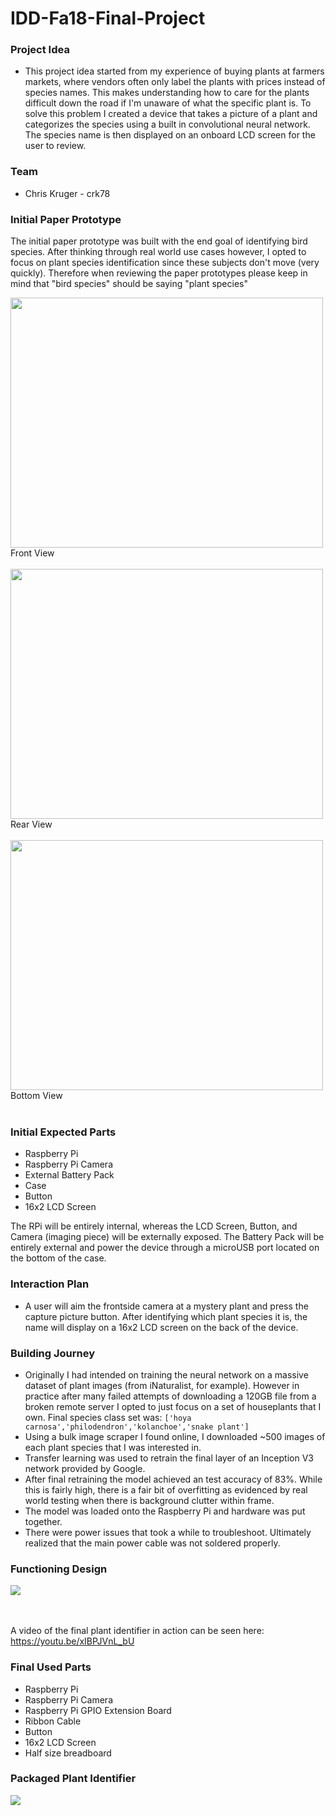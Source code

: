 # IDD-Fa18-Final-Project

### Project Idea

- This project idea started from my experience of buying plants at farmers markets, where vendors often only label the plants with prices instead of species names. This makes understanding how to care for the plants difficult down the road if I'm unaware of what the specific plant is. To solve this problem I created a device that takes a picture of a plant and categorizes the species using a built in convolutional neural network. The species name is then displayed on an onboard LCD screen for the user to review. 

### Team
- Chris Kruger - crk78

### Initial Paper Prototype

The initial paper prototype was built with the end goal of identifying bird species. After thinking through real world use cases however, I opted to focus on plant species identification since these subjects don't move (very quickly). Therefore when reviewing the paper prototypes please keep in mind that "bird species" should be saying "plant species"

<img src="https://i.imgur.com/OasfU5r.jpg" width=500 height=400><BR>Front View<BR><BR>
<img src="https://i.imgur.com/1f20Mrz.jpg" width=500 height=400><BR>Rear View<BR><BR>
<img src="https://i.imgur.com/jlWiKaD.jpg" width=500 height=400><BR>Bottom View<BR><BR>

### Initial Expected Parts

- Raspberry Pi
- Raspberry Pi Camera
- External Battery Pack
- Case
- Button
- 16x2 LCD Screen

The RPi will be entirely internal, whereas the LCD Screen, Button, and Camera (imaging piece) will be externally exposed. The Battery Pack will be entirely external and power the device through a microUSB port located on the bottom of the case.

### Interaction Plan

- A user will aim the frontside camera at a mystery plant and press the capture picture button. After identifying which plant species it is, the name will display on a 16x2 LCD screen on the back of the device.

### Building Journey

- Originally I had intended on training the neural network on a massive dataset of plant images (from iNaturalist, for example). However in practice after many failed attempts of downloading a 120GB file from a broken remote server I opted to just focus on a set of houseplants that I own. Final species class set was: `['hoya carnosa','philodendron','kolanchoe','snake plant']`
- Using a bulk image scraper I found online, I downloaded ~500 images of each plant species that I was interested in.
- Transfer learning was used to retrain the final layer of an Inception V3 network provided by Google.
- After final retraining the model achieved an test accuracy of 83%. While this is fairly high, there is a fair bit of overfitting as evidenced by real world testing when there is background clutter within frame.
- The model was loaded onto the Raspberry Pi and hardware was put together. 
- There were power issues that took a while to troubleshoot. Ultimately realized that the main power cable was not soldered properly.

### Functioning Design

<img src="https://i.imgur.com/kdg3hBr.jpg">

<BR><BR> A video of the final plant identifier in action can be seen here: <a href="https://youtu.be/xIBPJVnL_bU">https://youtu.be/xIBPJVnL_bU</a>
  
### Final Used Parts
- Raspberry Pi
- Raspberry Pi Camera
- Raspberry Pi GPIO Extension Board
- Ribbon Cable
- Button
- 16x2 LCD Screen
- Half size breadboard

### Packaged Plant Identifier

<img src="https://lh3.googleusercontent.com/4u8wAxEvTyKlGJ06t5ZPCPQgscwim9wVIK3f_ehnlAGF-ZkTp1NHkopYH6xFpPvHgnjGAOFXOqLmlNBpdtHbxAnbYWacSNHlQCIL3mFIet9R2x-XeAIOruHdSeUe0XRjJ-m_smA7Gz6MTuIjKZMG190k74Ezge6HemzAyBXLuBRZ3nvXuQbTWOH1XpBFvghyHITvGE69NjbSrp1O_u7hDS-otOJwMi-S35wOS_--R8lqrldCzDMgC9w4Qc6yQtU6iytHW0gN2dpBYW1w7fdwB3nEpn3zqD9RBGf0yhOV1LN83rMBu3B2R6U-NDpn5dRvbiYMen9tzM3iPo3aFH9RWVi96r2yCDFxCM7LoO4ss30KW8SUiHURMvDs2NTu6tVayPw21FwhCX6rAcxNhYIobQRNvdW0oDoh95Z-O3tIh-zBUB_mDjp4pM1aACmST8tZzvj9fT595lXL6vtuiyYGAHDbeTximCLM7Cz20bqR-1du67cIOZvILXu18lWxByeuVvVpn74LdZ42YNrRJi-Amv3Vze4e9K6jaBOf-d3r5Nrh1bSnB_A3_wo9G3RbXW6eJCQ64eK158iScoInjZu5-cu0d5ylOYmq=w2724-h1402">
